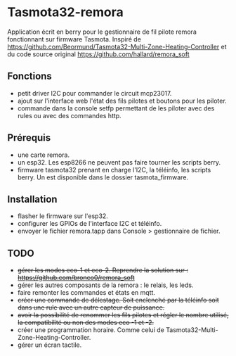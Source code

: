 # Tasmota32-remora
Application écrit en berry pour le gestionnaire de fil pilote remora fonctionnant sur firmware Tasmota.
Inspiré de https://github.com/Beormund/Tasmota32-Multi-Zone-Heating-Controller et du code source original https://github.com/hallard/remora_soft

## Fonctions
  - petit driver I2C pour commander le circuit mcp23017.
  - ajout sur l'interface web l'état des fils pilotes et boutons pour les piloter.
  - commande dans la console setfp permettant de les piloter avec des rules ou avec des commandes http.

## Prérequis
  - une carte remora.
  - un esp32. Les esp8266 ne peuvent pas faire tourner les scripts berry.
  - firmware tasmota32 prenant en charge l'I2C, la téléinfo, les scripts berry. Un est disponible dans le dossier tasmota_firmware.

## Installation
  - flasher le firmware sur l'esp32.
  - configurer les GPIOs de l'interface I2C et téléinfo.
  - envoyer le fichier remora.tapp dans Console > gestionnaire de fichier.

## TODO
  - <strike>gérer les modes eco-1 et eco-2. Reprendre la solution sur : https://github.com/bronco0/remora_soft</strike>
  - gérer les autres composants de la remora : le relais, les leds.
  - faire remonter les commandes et états en mqtt.
  - <strike>créer une commande de délestage. Soit enclenché par la téléinfo soit dans une rule avec un autre capteur de puissance.</strike>
  - <strike>avoir la possibilité de renommer les fils pilotes et régler le nombre utilisé, la compatibilité ou non des modes eco -1 et -2.</strike>
  - créer une programmation horaire. Comme celui de Tasmota32-Multi-Zone-Heating-Controller.
  - gérer un écran tactile.
